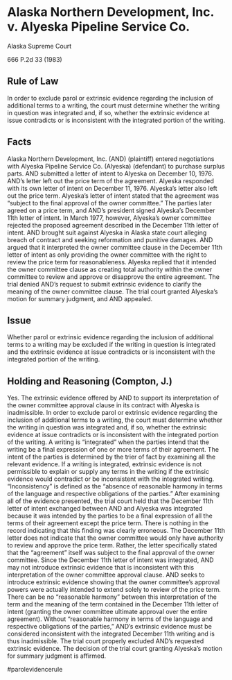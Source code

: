 # Alaska Northern Development, Inc. v. Alyeska Pipeline Service Co.

Alaska Supreme Court

666 P.2d 33 (1983)

## Rule of Law

In order to exclude parol or extrinsic evidence regarding the inclusion of additional terms to a writing, the court must determine whether the writing in question was integrated and, if so, whether the extrinsic evidence at issue contradicts or is inconsistent with the integrated portion of the writing.

## Facts

Alaska Northern Development, Inc. (AND) (plaintiff) entered negotiations with Alyeska Pipeline Service Co. (Alyeska) (defendant) to purchase surplus parts. AND submitted a letter of intent to Alyeska on December 10, 1976. AND’s letter left out the price term of the agreement. Alyeska responded with its own letter of intent on December 11, 1976. Alyeska’s letter also left out the price term. Alyeska’s letter of intent stated that the agreement was “subject to the final approval of the owner committee.” The parties later agreed on a price term, and AND’s president signed Alyeska’s December 11th letter of intent. In March 1977, however, Alyeska’s owner committee rejected the proposed agreement described in the December 11th letter of intent. AND brought suit against Alyeska in Alaska state court alleging breach of contract and seeking reformation and punitive damages. AND argued that it interpreted the owner committee clause in the December 11th letter of intent as only providing the owner committee with the right to review the price term for reasonableness. Alyeska replied that it intended the owner committee clause as creating total authority within the owner committee to review and approve or disapprove the entire agreement. The trial denied AND’s request to submit extrinsic evidence to clarify the meaning of the owner committee clause. The trial court granted Alyeska’s motion for summary judgment, and AND appealed.

## Issue

Whether parol or extrinsic evidence regarding the inclusion of additional terms to a writing may be excluded if the writing in question is integrated and the extrinsic evidence at issue contradicts or is inconsistent with the integrated portion of the writing.

## Holding and Reasoning (Compton, J.)

Yes. The extrinsic evidence offered by AND to support its interpretation of the owner committee approval clause in its contract with Alyeska is inadmissible. In order to exclude parol or extrinsic evidence regarding the inclusion of additional terms to a writing, the court must determine whether the writing in question was integrated and, if so, whether the extrinsic evidence at issue contradicts or is inconsistent with the integrated portion of the writing. A writing is “integrated” when the parties intend that the writing be a final expression of one or more terms of their agreement. The intent of the parties is determined by the trier of fact by examining all the relevant evidence. If a writing is integrated, extrinsic evidence is not permissible to explain or supply any terms in the writing if the extrinsic evidence would contradict or be inconsistent with the integrated writing. “Inconsistency” is defined as the “absence of reasonable harmony in terms of the language and respective obligations of the parties.” After examining all of the evidence presented, the trial court held that the December 11th letter of intent exchanged between AND and Alyeska was integrated because it was intended by the parties to be a final expression of all the terms of their agreement except the price term. There is nothing in the record indicating that this finding was clearly erroneous. The December 11th letter does not indicate that the owner committee would only have authority to review and approve the price term. Rather, the letter specifically stated that the “agreement” itself was subject to the final approval of the owner committee. Since the December 11th letter of intent was integrated, AND may not introduce extrinsic evidence that is inconsistent with this interpretation of the owner committee approval clause. AND seeks to introduce extrinsic evidence showing that the owner committee’s approval powers were actually intended to extend solely to review of the price term. There can be no “reasonable harmony” between this interpretation of the term and the meaning of the term contained in the December 11th letter of intent (granting the owner committee ultimate approval over the entire agreement). Without “reasonable harmony in terms of the language and respective obligations of the parties,” AND’s extrinsic evidence must be considered inconsistent with the integrated December 11th writing and is thus inadmissible. The trial court properly excluded AND’s requested extrinsic evidence. The decision of the trial court granting Alyeska’s motion for summary judgment is affirmed.

#parolevidencerule 
